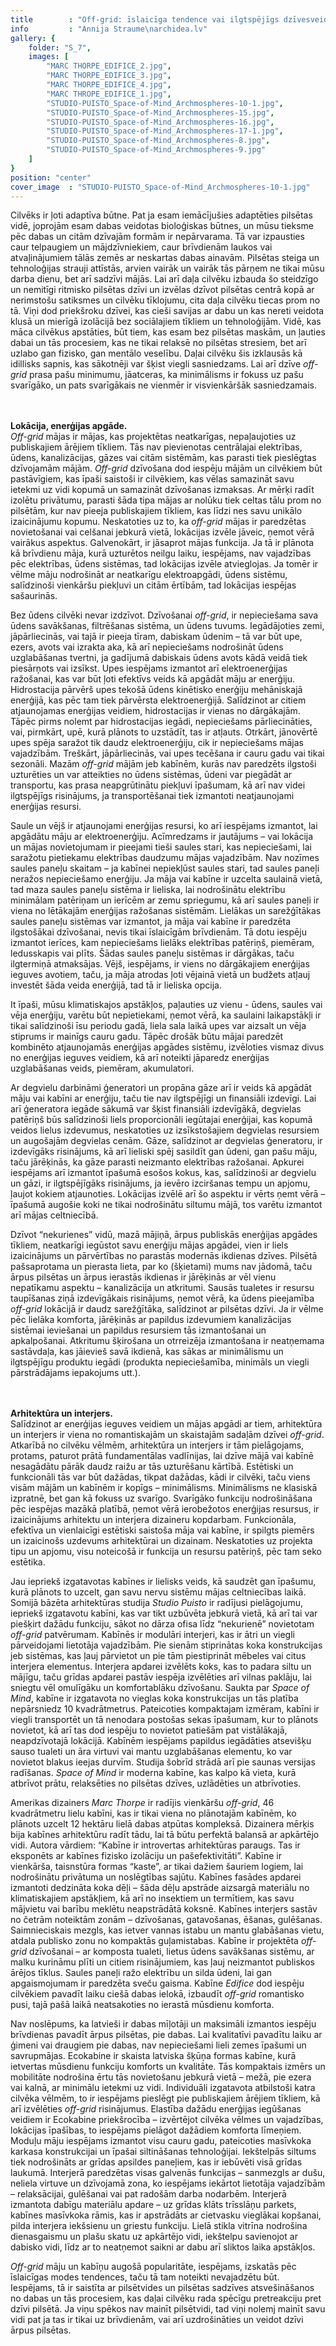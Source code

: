 ```yaml
---
title        : "Off-grid: īslaicīga tendence vai ilgtspējīgs dzīvesveids?"
info         : "Annija Straume\narchidea.lv"
gallery: {
    folder: "S_7",
    images: [
        "MARC THORPE_EDIFICE_2.jpg",
        "MARC THORPE_EDIFICE_3.jpg",
        "MARC THORPE_EDIFICE_4.jpg",
        "MARC THROPE_EDIFICE_1.jpg",
        "STUDIO-PUISTO_Space-of-Mind_Archmospheres-10-1.jpg",
        "STUDIO-PUISTO_Space-of-Mind_Archmospheres-15.jpg",
        "STUDIO-PUISTO_Space-of-Mind_Archmospheres-16.jpg",
        "STUDIO-PUISTO_Space-of-Mind_Archmospheres-17-1.jpg",
        "STUDIO-PUISTO_Space-of-Mind_Archmospheres-8.jpg",
        "STUDIO-PUISTO_Space-of-Mind_Archmospheres-9.jpg"
    ]
}
position: "center"
cover_image  : "STUDIO-PUISTO_Space-of-Mind_Archmospheres-10-1.jpg"
---
```

<p>Cilvēks ir ļoti adaptīva būtne. Pat ja esam iemācījušies adaptēties pilsētas vidē, joprojām esam dabas veidotas bioloģiskas būtnes, un mūsu tieksme pēc dabas un citām dzīvajām formām ir nepārvarama. Tā var izpausties caur telpaugiem un mājdzīvniekiem, caur brīvdienām laukos vai atvaļinājumiem tālās zemēs ar neskartas dabas ainavām. Pilsētas steiga un tehnoloģijas strauji attīstās, arvien vairāk un vairāk tās pārņem ne tikai mūsu darba dienu, bet arī sadzīvi mājās. Lai arī daļa cilvēku izbauda šo steidzīgo un nemitīgi ritmisko pilsētas dzīvi un izvēlas dzīvot pilsētas centrā kopā ar nerimstošu satiksmes un cilvēku tīklojumu, cita daļa cilvēku tiecas prom no tā. Viņi dod priekšroku dzīvei, kas cieši savijas ar dabu un kas nereti veidota klusā un mierīgā izolācijā bez sociālajiem tīkliem un tehnoloģijām. Vidē, kas māca cilvēkus apstāties, būt tiem, kas esam bez pilsētas maskām, un ļauties dabai un tās procesiem, kas ne tikai relaksē no pilsētas stresiem, bet arī uzlabo gan fizisko, gan mentālo veselību. Daļai cilvēku šis izklausās kā idillisks sapnis, kas sākotnēji var šķist viegli sasniedzams. Lai arī dzīve <em>off-grid</em> prasa pašu minimumu, jāatceras, ka minimālisms ir fokuss uz pašu svarīgāko, un pats svarīgākais ne vienmēr ir visvienkāršāk sasniedzamais.

</br></br><strong>Lokācija, enerģijas apgāde.</strong></br> <em>Off-grid</em> mājas ir mājas, kas projektētas neatkarīgas, nepaļaujoties uz publiskajiem ārējiem tīkliem. Tās nav pievienotas centrālajai elektrības, ūdens, kanalizācijas, gāzes vai citām sistēmām, kas parasti tiek pieslēgtas dzīvojamām mājām. <em>Off-grid</em> dzīvošana dod iespēju mājām un cilvēkiem būt pastāvīgiem, kas īpaši saistoši ir cilvēkiem, kas vēlas samazināt savu ietekmi uz vidi kopumā un samazināt dzīvošanas izmaksas. Ar mērķi radīt izolētu privātumu, parasti šāda tipa mājas ar nolūku tiek celtas tālu prom no pilsētām, kur nav pieeja publiskajiem tīkliem, kas līdzi nes savu unikālo izaicinājumu kopumu. Neskatoties uz to, ka <em>off-grid</em> mājas ir paredzētas novietošanai vai celšanai jebkurā vietā, lokācijas izvēle jāveic, ņemot vērā vairākus aspektus. Galvenokārt, ir jāsaprot mājas funkcija. Ja tā ir plānota kā brīvdienu māja, kurā uzturētos neilgu laiku, iespējams, nav vajadzības pēc elektrības, ūdens sistēmas, tad lokācijas izvēle atvieglojas. Ja tomēr ir vēlme māju nodrošināt ar neatkarīgu elektroapgādi, ūdens sistēmu, salīdzinoši vienkāršu piekļuvi un citām ērtībām, tad lokācijas iespējas sašaurinās.

Bez ūdens cilvēki nevar izdzīvot. Dzīvošanai <em>off-grid</em>, ir nepieciešama sava ūdens savākšanas, filtrēšanas sistēma, un ūdens tuvums. Iegādājoties zemi, jāpārliecinās, vai tajā ir pieeja tīram, dabiskam ūdenim – tā var būt upe, ezers, avots vai izrakta aka, kā arī nepieciešams nodrošināt ūdens uzglabāšanas tvertni, ja gadījumā dabiskais ūdens avots kādā veidā tiek piesārņots vai izsīkst. Upes iespējams izmantot arī elektroenerģijas ražošanai, kas var būt ļoti efektīvs veids kā apgādāt māju ar enerģiju. Hidrostacija pārvērš upes tekošā ūdens kinētisko enerģiju mehāniskajā enerģijā, kas pēc tam tiek pārvērsta elektroenerģijā. Salīdzinot ar citiem atjaunojamas enerģijas veidiem, hidrostacijas ir vienas no dārgākajām. Tāpēc pirms nolemt par hidrostacijas iegādi, nepieciešams pārliecināties, vai, pirmkārt, upē, kurā plānots to uzstādīt, tas ir atļauts. Otrkārt, jānovērtē upes spēja saražot tik daudz elektroenerģiju, cik ir nepieciešams mājas vajadzībām. Treškārt, jāpārliecinās, vai upes tecēšana ir cauru gadu vai tikai sezonāli. Mazām <em>off-grid</em> mājām jeb kabīnēm, kurās nav paredzēts ilgstoši uzturēties un var atteikties no ūdens sistēmas, ūdeni var piegādāt ar transportu, kas prasa neapgrūtinātu piekļuvi īpašumam, kā arī nav videi ilgtspējīgs risinājums, ja transportēšanai tiek izmantoti neatjaunojami enerģijas resursi.

Saule un vējš ir atjaunojami enerģijas resursi, ko arī iespējams izmantot, lai apgādātu māju ar elektroenerģiju. Acīmredzams ir jautājums – vai lokācija un mājas novietojumam ir pieejami tieši saules stari, kas nepieciešami, lai saražotu pietiekamu elektrības daudzumu mājas vajadzībām. Nav nozīmes saules paneļu skaitam – ja kabīnei nepiekļūst saules stari, tad saules paneļi neražos nepieciešamo enerģiju. Ja māja vai kabīne ir uzcelta saulainā vietā, tad maza saules paneļu sistēma ir lieliska, lai nodrošinātu elektrību minimālam patēriņam un ierīcēm ar zemu spriegumu, kā arī saules paneļi ir viena no lētākajām enerģijas ražošanas sistēmām. Lielākas un sarežģītākas saules paneļu sistēmas var izmantot, ja māja vai kabīne ir paredzēta ilgstošākai dzīvošanai, nevis tikai īslaicīgām brīvdienām. Tā dotu iespēju izmantot ierīces, kam nepieciešams lielāks elektrības patēriņš, piemēram, ledusskapis vai plīts. Šādas saules paneļu sistēmas ir dārgākas, taču ilgtermiņā atmaksājas. Vējš, iespējams, ir viens no dārgākajiem enerģijas ieguves avotiem, taču, ja māja atrodas ļoti vējainā vietā un budžets atļauj investēt šāda veida enerģijā, tad tā ir lieliska opcija.

It īpaši, mūsu klimatiskajos apstākļos, paļauties uz vienu - ūdens, saules vai vēja enerģiju, varētu būt nepietiekami, ņemot vērā, ka saulaini laikapstākļi ir tikai salīdzinoši īsu periodu gadā, liela sala laikā upes var aizsalt un vēja stiprums ir mainīgs cauru gadu. Tāpēc drošāk būtu mājai paredzēt kombinēto atjaunojamās enerģijas apgādes sistēmu, izvēloties vismaz divus no enerģijas ieguves veidiem, kā arī noteikti jāparedz enerģijas uzglabāšanas veids, piemēram, akumulatori.

Ar degvielu darbināmi ģeneratori un propāna gāze arī ir veids kā apgādāt māju vai kabīni ar enerģiju, taču tie nav ilgtspējīgi un finansiāli izdevīgi. Lai arī ģeneratora iegāde sākumā var šķist finansiāli izdevīgākā, degvielas patēriņš būs salīdzinoši liels proporcionāli iegūtajai enerģijai, kas kopumā veidos lielus izdevumus, neskatoties uz izsīkstošajiem degvielas resursiem un augošajām degvielas cenām. Gāze, salīdzinot ar degvielas ģeneratoru, ir izdevīgāks risinājums, kā arī lieliski spēj sasildīt gan ūdeni, gan pašu māju, taču jārēķinās, ka gāze parasti neizmanto elektrības ražošanai. Apkurei iespējams arī izmantot īpašumā esošos kokus, kas, salīdzinoši ar degvielu un gāzi, ir ilgtspējīgāks risinājums, ja ievēro izciršanas tempu un apjomu, ļaujot kokiem atjaunoties. Lokācijas izvēlē arī šo aspektu ir vērts ņemt vērā – īpašumā augošie koki ne tikai nodrošinātu siltumu mājā, tos varētu izmantot arī mājas celtniecībā.

Dzīvot “nekurienes” vidū, mazā mājiņā, ārpus publiskās enerģijas apgādes tīkliem, neatkarīgi iegūstot savu enerģiju mājas apgādei, vien ir liels izaicinājums un pārvērtības no parastās modernās ikdienas dzīves. Pilsētā pašsaprotama un pierasta lieta, par ko (šķietami) mums nav jādomā, taču ārpus pilsētas un ārpus ierastās ikdienas ir jārēķinās ar vēl vienu nepatīkamu aspektu – kanalizācija un atkritumi. Sausās tualetes ir resursu taupīšanas ziņā izdevīgākais risinājums, ņemot vērā, ka ūdens pieejamība <em>off-grid</em> lokācijā ir daudz sarežģītāka, salīdzinot ar pilsētas dzīvi. Ja ir vēlme pēc lielāka komforta, jārēķinās ar papildus izdevumiem kanalizācijas sistēmai ieviešanai un papildus resursiem tās izmantošanai un apkalpošanai. Atkritumu šķirošana un otrreizēja izmantošana ir neatņemama sastāvdaļa, kas jāievieš savā ikdienā, kas sākas ar minimālismu un ilgtspējīgu produktu iegādi (produkta nepieciešamība, minimāls un viegli pārstrādājams iepakojums utt.).

</br></br><strong>Arhitektūra un interjers.</strong></br> Salīdzinot ar enerģijas ieguves veidiem un mājas apgādi ar tiem, arhitektūra un interjers ir viena no romantiskajām un skaistajām sadaļām dzīvei <em>off-grid</em>. Atkarībā no cilvēku vēlmēm, arhitektūra un interjers ir tām pielāgojams, protams, paturot prātā fundamentālas vadlīnijas, lai dzīve mājā vai kabīnē nesagādātu pārāk daudz raižu ar tās uzturēšanu kārtībā. Estētiski un funkcionāli tās var būt dažādas, tikpat dažādas, kādi ir cilvēki, taču viens visām mājām un kabīnēm ir kopīgs – minimālisms. Minimālisms ne klasiskā izpratnē, bet gan kā fokuss uz svarīgo. Svarīgāko funkciju nodrošināšana pēc iespējas mazākā platībā, ņemot vērā ierobežotos enerģijas resursus, ir izaicinājums arhitektu un interjera dizaineru kopdarbam. Funkcionāla, efektīva un vienlaicīgi estētiski saistoša māja vai kabīne, ir spilgts piemērs un izaicinošs uzdevums arhitektūrai un dizainam. Neskatoties uz projekta tipu un apjomu, visu noteicošā ir funkcija un resursu patēriņš, pēc tam seko estētika.

Jau iepriekš izgatavotas kabīnes ir lielisks veids, kā saudzēt gan īpašumu, kurā plānots to uzcelt, gan savu nervu sistēmu mājas celtniecības laikā. Somijā bāzēta arhitektūras studija <em>Studio Puisto</em> ir radījusi pielāgojumu, iepriekš izgatavotu kabīni, kas var tikt uzbūvēta jebkurā vietā, kā arī tai var piešķirt dažādu funkciju, sākot no dārza ofisa līdz “nekurienē” novietotam <em>off-grid</em> patvērumam. Kabīnēs ir modulāri interjeri, kas ir ātri un viegli pārveidojami lietotāja vajadzībām. Pie sienām stiprinātas koka konstrukcijas jeb sistēmas, kas ļauj pārvietot un pie tām piestiprināt mēbeles vai citus interjera elementus. Interjera apdarei izvēlēts koks, kas to padara siltu un mājīgu, taču grīdas apdarei pastāv iespēja izvēlēties arī vilnas paklāju, lai sniegtu vēl omulīgāku un komfortablāku dzīvošanu. Saukta par <em>Space of Mind</em>, kabīne ir izgatavota no vieglas koka konstrukcijas un tās platība nepārsniedz 10 kvadrātmetrus. Pateicoties kompaktajam izmēram, kabīni ir viegli transportēt un tā nenodara postošas sekas īpašumam, kur to plānots novietot, kā arī tas dod iespēju to novietot patiešām pat vistālākajā, neapdzīvotajā lokācijā. Kabīnēm iespējams papildus iegādāties atsevišķu sauso tualeti un āra virtuvi vai mantu uzglabāšanas elementu, ko var novietot blakus ieejas durvīm. Studija šobrīd strādā arī pie saunas versijas radīšanas. <em>Space of Mind</em> ir moderna kabīne, kas kalpo kā vieta, kurā atbrīvot prātu, relaksēties no pilsētas dzīves, uzlādēties un atbrīvoties.

Amerikas dizainers <em>Marc Thorpe</em> ir radījis vienkāršu <em>off-grid</em>, 46 kvadrātmetru lielu kabīni, kas ir tikai viena no plānotajām kabīnēm, ko plānots uzcelt 12 hektāru lielā dabas atpūtas kompleksā. Dizainera mērķis bija kabīnes arhitektūru radīt tādu, lai tā būtu perfektā balansā ar apkārtējo vidi. Autora vārdiem: “Kabīne ir introvertas arhitektūras paraugs. Tas ir eksponēts ar kabīnes fizisko izolāciju un pašefektivitāti”. Kabīne ir vienkārša, taisnstūra formas “kaste”, ar tikai dažiem šauriem logiem, lai nodrošinātu privātuma un noslēgtības sajūtu. Kabīnes fasādes apdarei izmantoti dedzināta koka dēļi – šāda dēļu apstrāde aizsargā materiālu no klimatiskajiem apstākļiem, kā arī no insektiem un termītiem, kas savu mājvietu vai barību meklētu neapstrādātā koksnē. Kabīnes interjers sastāv no četrām noteiktām zonām – dzīvošanas, gatavošanas, ēšanas, gulēšanas. Saimnieciskais mezgls, kas ietver vannas istabu un mantu glabāšanas vietu, atdala publisko zonu no kompaktās guļamistabas. Kabīne ir projektēta <em>off-grid</em> dzīvošanai – ar komposta tualeti, lietus ūdens savākšanas sistēmu, ar malku kurināmu plīti un citiem risinājumiem, kas ļauj neizmantot publiskos ārējos tīklus. Saules paneļi ražo elektrību un silda ūdeni, lai gan apgaismojumam ir paredzēta sveču gaisma. Kabīne <em>Edifice</em> dod iespēju cilvēkiem pavadīt laiku ciešā dabas ielokā, izbaudīt <em>off-grid</em> romantisko pusi, tajā pašā laikā neatsakoties no ierastā mūsdienu komforta.

Nav noslēpums, ka latvieši ir dabas mīļotāji un maksimāli izmantos iespēju brīvdienas pavadīt ārpus pilsētas, pie dabas. Lai kvalitatīvi pavadītu laiku ar ģimeni vai draugiem pie dabas, nav nepieciešami lieli zemes īpašumi un savrupmājas. Ecokabine ir skaista latviska šķūņa formas kabīne, kurā ietvertas mūsdienu funkciju komforts un kvalitāte. Tās kompaktais izmērs un mobilitāte nodrošina ērtu tās novietošanu jebkurā vietā – mežā, pie ezera vai kalnā, ar minimālu ietekmi uz vidi. Individuāli izgatavota atbilstoši katra cilvēka vēlmēm, to ir iespējams pieslēgt pie publiskajiem ārējiem tīkliem, kā arī izvēlēties <em>off-grid</em> risinājumus. Elastība dažādu enerģijas iegūšanas veidiem ir Ecokabine priekšrocība – izvērtējot cilvēka vēlmes un vajadzības, lokācijas īpašības, to iespējams pielāgot dažādiem komforta līmeņiem. Moduļu māju iespējams izmantot visu cauru gadu, pateicoties masīvkoka karkasa konstrukcijai un īpašai siltināšanas tehnoloģijai. Iekštelpās siltums tiek nodrošināts ar grīdas apsildes paneļiem, kas ir iebūvēti visā grīdas laukumā. Interjerā paredzētas visas galvenās funkcijas – sanmezgls ar dušu, neliela virtuve un dzīvojamā zona, ko iespējams iekārtot lietotāja vajadzībām – relaksācijai, gulēšanai vai pat radošām darba nodarbēm. Interjerā izmantota dabīgu materiālu apdare – uz grīdas klāts trīsslāņu parkets, kabīnes masīvkoka rāmis, kas ir apstrādāts ar cietvasku vieglākai kopšanai, pilda interjera iekšsienu un griestu funkciju. Lielā stikla vitrīna nodrošina dienasgaismu un plašu skatu uz apkārtējo vidi, iekštelpu savienojot ar dabisko vidi, līdz ar to neatņemot saikni ar dabu arī sliktos laika apstākļos.

<em>Off-grid</em> māju un kabīņu augošā popularitāte, iespējams, izskatās pēc īslaicīgas modes tendences, taču tā tam noteikti nevajadzētu būt. Iespējams, tā ir saistīta ar pilsētvides un pilsētas sadzīves atsvešināšanos no dabas un tās procesiem, kas daļai cilvēku rada spēcīgu pretreakciju pret dzīvi pilsētā. Ja viņu spēkos nav mainīt pilsētvidi, tad viņi nolemj mainīt savu vidi pat ja tas ir tikai uz brīvdienām, vai arī uzdrošināties un veidot dzīvi ārpus pilsētas.</p>
